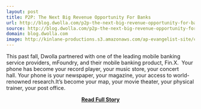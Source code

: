 ```yaml
---
layout: post
title: P2P: The Next Big Revenue Opportunity For Banks
url: http://blog.dwolla.com/p2p-the-next-big-revenue-opportunity-for-banks/
source: http://blog.dwolla.com/p2p-the-next-big-revenue-opportunity-for-banks/
domain: blog.dwolla.com
image: http://kinlane-productions.s3.amazonaws.com/ap-evangelist-site/curated/screenshots/9352_api500_com.png
---
```


<p>This past fall, Dwolla partnered with one of the leading mobile banking service providers, mFoundry, and their mobile banking product, Fin.X.  Your phone has become your record player, your music store, your concert hall. Your phone is your newspaper, your magazine, your access to world-renowned research.It’s become your map, your movie theater, your physical trainer, your post office.</p>
<center><p><a href="http://blog.dwolla.com/p2p-the-next-big-revenue-opportunity-for-banks/" style='padding:25px; font-sze:18px; font-weight: bold;'>Read Full Story</a></p></center>
